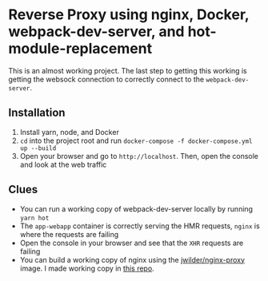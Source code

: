 # Reverse Proxy using nginx, Docker, webpack-dev-server, and hot-module-replacement

This is an almost working project. The last step to getting this working is getting the websock connection to correctly connect to the `webpack-dev-server`.

## Installation

1. Install yarn, node, and Docker
2. `cd` into the project root and run `docker-compose -f docker-compose.yml up --build`
3. Open your browser and go to `http://localhost`. Then, open the console and look at the web traffic

## Clues

* You can run a working copy of webpack-dev-server locally by running `yarn hot`
* The `app-webapp` container is correctly serving the HMR requests, `nginx` is where the requests are failing
* Open the console in your browser and see that the `XHR` requests are failing
* You can build a working copy of nginx using the [jwilder/nginx-proxy](https://github.com/jwilder/nginx-proxy) image. I made working copy in [this repo](https://github.com/NoahLE/Docker-nginx-webpack-HMR).